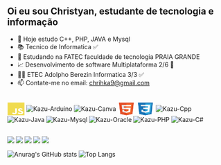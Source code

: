 ## Oi eu sou Christyan, estudante de tecnologia e informação
- 🔭 Hoje estudo C++, PHP, JAVA e Mysql
- 📚 Tecnico de Informatica ✅
- 📖 Estudando na FATEC faculdade de tecnologia PRAIA GRANDE
- 📈 Desenvolvimento de software Multiplataforma 2/6 🔴
- 👩‍💻 ETEC Adolpho Berezin Informatica 3/3 ✅
- 📫 Contate-me no email: chrihka9@gmail.com


<div style="display: inline_block"><br>
  <img align="center" alt="Kazu-Js" height="30" width="40" src="https://raw.githubusercontent.com/devicons/devicon/master/icons/javascript/javascript-plain.svg">
  <img align="center" alt="Kazu-Arduino" height="30" width="40" src="https://cdn.jsdelivr.net/gh/devicons/devicon/icons/arduino/arduino-original-wordmark.svg">
  <img align="center" alt="Kazu-Canva" height="30" width="40" src="https://cdn.jsdelivr.net/gh/devicons/devicon/icons/canva/canva-original.svg">
  <img align="center" alt="Kazu-HTML" height="30" width="40" src="https://raw.githubusercontent.com/devicons/devicon/master/icons/html5/html5-original.svg">
  <img align="center" alt="Kazu-CSS" height="30" width="40" src="https://raw.githubusercontent.com/devicons/devicon/master/icons/css3/css3-original.svg">
  <img align="center" alt="Kazu-Cpp" height="30" width="40" src="https://cdn.jsdelivr.net/gh/devicons/devicon/icons/cplusplus/cplusplus-original.svg">
  <img align="center" alt="Kazu-Java" height="30" width="40" src="https://cdn.jsdelivr.net/gh/devicons/devicon/icons/java/java-original-wordmark.svg">
  <img align="center" alt="Kazu-Mysql" height="30" width="40" src="https://cdn.jsdelivr.net/gh/devicons/devicon/icons/mysql/mysql-original-wordmark.svg">
  <img align="center" alt="Kazu-Oracle" height="30" width="40" src="https://cdn.jsdelivr.net/gh/devicons/devicon/icons/oracle/oracle-original.svg">
  <img align="center" alt="Kazu-PHP" height="30" width="40" src="https://cdn.jsdelivr.net/gh/devicons/devicon/icons/php/php-original.svg"">
  <img align="center" alt="Kazu-C#" height="30" width="40" src="https://cdn.jsdelivr.net/gh/devicons/devicon/icons/csharp/csharp-original.svg">
</div>
  
  ##
 
<div> 
  <a href="https://www.youtube.com/channel/UCF1508XWN3GjWmaiidagd2Q" target="_blank"><img src="https://img.shields.io/badge/YouTube-FF0000?style=for-the-badge&logo=youtube&logoColor=white" target="_blank"></a>
  <a href="https://www.instagram.com/kazu_k_official/" target="_blank"><img src="https://img.shields.io/badge/-Instagram-%23E4405F?style=for-the-badge&logo=instagram&logoColor=white" target="_blank"></a>
  <a href="mailto:chrihka9@gmail.com"><img src="https://img.shields.io/badge/-Gmail-%23333?style=for-the-badge&logo=gmail&logoColor=white" target="_blank"></a>
  <a href="https://www.linkedin.com/in/christyan-kawamura-a374b4218/" target="_blank"><img src="https://img.shields.io/badge/-LinkedIn-%230077B5?style=for-the-badge&logo=linkedin&logoColor=white" target="_blank"></a> 
  <a href="https://www.facebook.com/KazuLovinson"><img src="https://img.shields.io/badge/Facebook-1877F2?style=for-the-badge&logo=facebook&logoColor=white" target="_blank"></a>
  
</div>

![Anurag's GitHub stats](https://github-readme-stats.vercel.app/api?username=Kazuroni&show_icons=true&theme=transparent)
![Top Langs](https://github-readme-stats.vercel.app/api/top-langs/?username=Kazuroni&langs_count=8)

